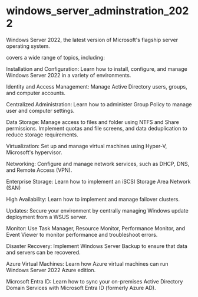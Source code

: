 # windows_server_adminstration_2022
Windows Server 2022, the latest version of Microsoft's flagship server operating system.

covers a wide range of topics, including:

Installation and Configuration: Learn how to install, configure, and manage Windows Server 2022 in a variety of environments.

Identity and Access Management: Manage Active Directory users, groups, and computer accounts. 

Centralized Administration: Learn how to administer Group Policy to manage user and computer settings.

Data Storage: Manage access to files and folder using NTFS and Share permissions.  Implement quotas and file screens, and data deduplication to reduce storage requirements.

Virtualization: Set up and manage virtual machines using Hyper-V, Microsoft's hypervisor.

Networking: Configure and manage network services, such as DHCP, DNS, and Remote Access (VPN).

Enterprise Storage: Learn how to implement an iSCSI Storage Area Network (SAN)

High Availability: Learn how to implement and manage failover clusters.

Updates: Secure your environment by centrally managing Windows update deployment from a WSUS server.

Monitor: ﻿Use Task Manager, Resource Monitor, Performance Monitor, and Event Viewer to monitor performance and troubleshoot errors.

Disaster Recovery: Implement Windows Server Backup to ensure that data and servers can be recovered.

Azure Virtual Machines: Learn how Azure virtual machines can run Windows Server 2022 Azure edition.

Microsoft Entra ID: Learn how to sync your on-premises Active Directory Domain Services with Microsoft Entra ID (formerly Azure AD). 
